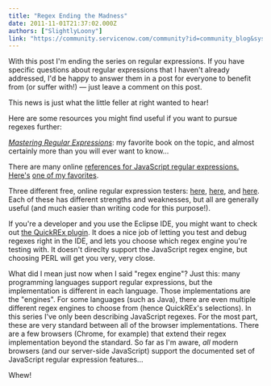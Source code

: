 ```yaml
---
title: "Regex Ending the Madness"
date: 2011-11-01T21:37:02.000Z
authors: ["SlightlyLoony"]
link: "https://community.servicenow.com/community?id=community_blog&sys_id=290daaa5dbd0dbc01dcaf3231f961981"
---
```

<p>With this post I'm ending the series on regular expressions. If you have specific questions about regular expressions that I haven't already addressed, I'd be happy to answer them in a post for everyone to benefit from (or suffer with!) — just leave a comment on this post.</p><p></p><p>This news is just what the little feller at right wanted to hear!</p><p></p><p>Here are some resources you might find useful if you want to pursue regexes further:</p><p></p><p><a href="http://www.amazon.com/Mastering-Regular-Expressions-Jeffrey-Friedl/dp/0596528124/ref=sr_1_1?s=books&amp;ie=UTF8&amp;qid=1319467991&amp;sr=1-1"><em>Mastering Regular Expressions</em></a>: my favorite book on the topic, and almost certainly more than you will ever want to know...</p><p></p><p>There are many online <a title="w.google.com/search?q=javascript+regular+expression+reference&ie=utf-8&oe=utf-8&aq=t&rls=org.mozilla:en-US:official" href="http://www.google.com/search?q=javascript+regular+expression+reference&amp;ie=utf-8&amp;oe=utf-8&amp;aq=t&amp;rls=org.mozilla:en-US:official">references for JavaScript regular expressions. Here's</a> <a title="eveloper.mozilla.org/en/JavaScript/Reference/Global_Objects/RegExp" href="https://developer.mozilla.org/en/JavaScript/Reference/Global_Objects/RegExp">one of my favorites</a>.</p><p></p><p>Three different free, online regular expression testers: <a title="w.gethifi.com/tools/regex" href="http://www.gethifi.com/tools/regex">here</a>, <a title="gexpal.com/" href="http://regexpal.com/">here</a>, and <a title="w.regextester.com/index.html" href="http://www.regextester.com/index.html">here</a>. Each of these has different strengths and weaknesses, but all are generally useful (and much easier than writing code for this purpose!).</p><p></p><p>If you're a developer and you use the Eclipse IDE, you might want to check out <a title="w.bastian-bergerhoff.com/eclipse/features/web/QuickREx/toc.html" href="http://www.bastian-bergerhoff.com/eclipse/features/web/QuickREx/toc.html">the QuickREx plugin</a>. It does a nice job of letting you test and debug regexes right in the IDE, and lets you choose which regex engine you're testing with. It doesn't direclty support the JavaScript regex engine, but choosing PERL will get you very, very close.</p><p></p><p>What did I mean just now when I said "regex engine"? Just this: many programming languages support regular expressions, but the implementation is different in each language. Those implementations are the "engines". For some languages (such as Java), there are even multiple different regex engines to choose from (hence QuickREx's selections). In this series I've only been describing JavaScript regexes. For the most part, these are very standard between all of the browser implementations. There are a few browsers (Chrome, for example) that extend their regex implementation beyond the standard. So far as I'm aware, <em>all</em> modern browsers (and our server-side JavaScript) support the documented set of JavaScript regular expression features...</p><p></p><p>Whew!</p>